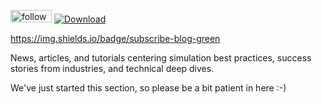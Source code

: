 <a href='https://feedly.com/i/subscription/feed%2Fhttps%3A%2F%2Fwww.kalasim.org%2Fatom.xml'  target='blank'><img id='feedlyFollow' src='http://s3.feedly.com/img/follows/feedly-follow-rectangle-volume-small_2x.png' alt='follow us in feedly' width='66' height='20'></a> [ ![Download](https://img.shields.io/badge/atom-xml-green) ](https://www.kalasim.org/atom.xml)

[comment]: <> (https://shields.io/)
[comment]: <> (https://feedly.com/factory.html)


https://img.shields.io/badge/subscribe-blog-green

News, articles, and tutorials centering simulation best practices, success stories from industries, and technical deep dives. 

We've just started this section, so please be a bit patient in here :-)